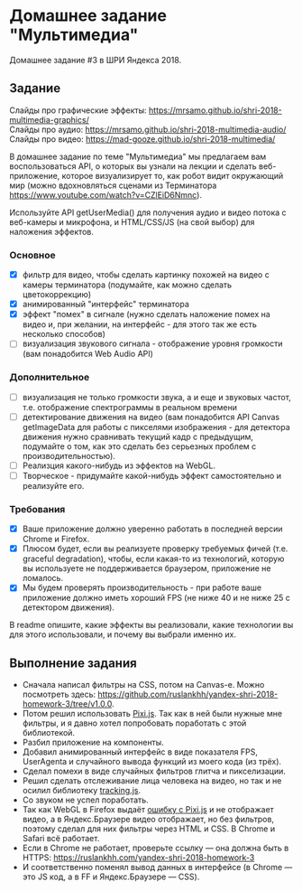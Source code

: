 # Домашнее задание "Мультимедиа"

Домашнее задание #3 в ШРИ Яндекса 2018.

## Задание

Слайды про графические эффекты: https://mrsamo.github.io/shri-2018-multimedia-graphics/<br>
Слайды про аудио: https://mrsamo.github.io/shri-2018-multimedia-audio/<br>
Слайды про видео: https://mad-gooze.github.io/shri-2018-multimedia/

В домашнее задание по теме "Мультимедиа" мы предлагаем вам воспользоваться API, о которых вы узнали на лекции и сделать веб-приложение, которое визуализирует то, как робот видит окружающий мир (можно вдохновляться сценами из Терминатора https://www.youtube.com/watch?v=CZlEiD6Nmnc).

Используйте API getUserMedia() для получения аудио и видео потока с веб-камеры и микрофона, и HTML/CSS/JS (на свой выбор) для наложения эффектов.

### Основное

- [x] фильтр для видео, чтобы сделать картинку похожей на видео с камеры терминатора (подумайте, как можно сделать цветокоррекцию)
- [x] анимированный "интерфейс" терминатора
- [x] эффект "помех" в сигнале (нужно сделать наложение помех на видео и, при желании, на интерфейс - для этого так же есть несколько способов)
- [ ] визуализация звукового сигнала - отображение уровня громкости (вам понадобится Web Audio API)

### Дополнительное

- [ ] визуализация не только громкости звука, а и еще и звуковых частот, т.е. отображение спектрограммы в реальном времени
- [ ] детектирование движения на видео (вам понадобится API Canvas getImageData для работы с пикселями изображения - для детектора движения нужно сравнивать текущий кадр с предыдущим, подумайте о том, как это сделать без серьезных проблем с производительностью).
- [ ] Реализция какого-нибудь из эффектов на WebGL.
- [ ] Творческое - придумайте какой-нибудь эффект самостоятельно и реализуйте его.

### Требования

- [x] Ваше приложение должно уверенно работать в последней версии Chrome и Firefox.
- [x] Плюсом будет, если вы реализуете проверку требуемых фичей (т.е. graceful degradation), чтобы, если какая-то из технологий, которую вы используете не поддерживается браузером, приложение не ломалось.
- [x] Мы будем проверять производительность - при работе ваше приложение должно иметь хороший FPS (не ниже 40 и не ниже 25 с детектором движения).

В readme опишите, какие эффекты вы реализовали, какие технологии вы для этого использовали, и почему вы выбрали именно их.

## Выполнение задания

- Сначала написал фильтры на CSS, потом на Сanvas-е. Можно посмотреть здесь: https://github.com/ruslankhh/yandex-shri-2018-homework-3/tree/v1.0.0.
- Потом решил использовать [Pixi.js](https://github.com/pixijs/pixi.js). Так как в ней были нужные мне фильтры, и я давно хотел попробовать поработать с этой библиотекой.
- Разбил приложение на компоненты.
- Добавил анимированный интерфейс в виде показателя FPS, UserAgenta и случайного вывода функций из моего кода (из трёх).
- Сделал помехи в виде случайных фильтров глитча и пикселизации.
- Решил сделать отслеживание лица человека на видео, но так и не осилил библиотеку [tracking.js](https://github.com/eduardolundgren/tracking.js).
- Со звуком не успел поработать.
- Так как WebGL в Firefox выдаёт [ошибку с Pixi.js](https://github.com/pixijs/pixi.js/issues/3897) и не отображает видео, а в Яндекс.Браузере видео отображает, но без фильтров, поэтому сделал для них фильтры через HTML и CSS. В Chrome и Safari всё работает.
- Если в Chrome не работает, проверьте ссылку — она должна быть в HTTPS: https://ruslankhh.com/yandex-shri-2018-homework-3
- И соответственно поменял вывод данных в интерфейсе (в Chrome — это JS код, а в FF и Яндекс.Браузере — CSS).
